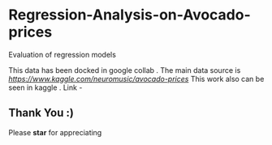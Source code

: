 # Regression-Analysis-on-Avocado-prices
Evaluation of regression models 


This data has been docked in google collab . 
The main data source is *https://www.kaggle.com/neuromusic/avocado-prices*
This work also can be seen in kaggle . Link -

## Thank You :)
Please **star** for appreciating

